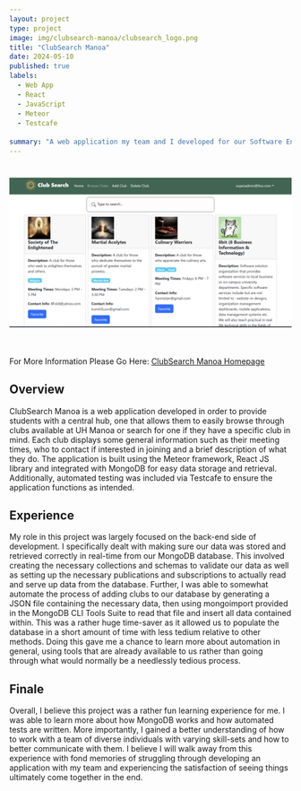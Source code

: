 ```yaml
---
layout: project
type: project
image: img/clubsearch-manoa/clubsearch_logo.png
title: "ClubSearch Manoa"
date: 2024-05-10
published: true
labels:
  - Web App
  - React
  - JavaScript
  - Meteor
  - Testcafe
    
summary: "A web application my team and I developed for our Software Engineering class. It allows students to find out more details about clubs available at UH Manoa."
---
```


<center> <img style="padding: 25px 0px 35px 0px" width="700px" class="img-fluid" src="../img/clubsearch-manoa/browse-clubs.png"> </center>

<p> For More Information Please Go Here: <a href="https://clubsearch-manoa.github.io/"> ClubSearch Manoa Homepage </a> </p>

## Overview
<p> ClubSearch Manoa is a web application developed in order to provide students with a central hub, one that allows them to easily browse through clubs available at UH Manoa or search for one if they have a specific club in mind. Each club displays some general information such as their meeting times, who to contact if interested in joining and a brief description of what they do. The application is built using the Meteor framework, React JS library and integrated with MongoDB for easy data storage and retrieval. Additionally, automated testing was included via Testcafe to ensure the application functions as intended. </p>

## Experience
<p> My role in this project was largely focused on the back-end side of development. I specifically dealt with making sure our data was stored and retrieved correctly in real-time from our MongoDB database. This involved creating the necessary collections and schemas to validate our data as well as setting up the necessary publications and subscriptions to actually read and serve up data from the database. Further, I was able to somewhat automate the process of adding clubs to our database by generating a JSON file containing the necessary data, then using mongoimport provided in the MongoDB CLI Tools Suite to read that file and insert all data contained within. This was a rather huge time-saver as it allowed us to populate the database in a short amount of time with less tedium relative to other methods. Doing this gave me a chance to learn more about automation in general, using tools that are already available to us rather than going through what would normally be a needlessly tedious process. </p>

## Finale
<p> Overall, I believe this project was a rather fun learning experience for me. I was able to learn more about how MongoDB works and how automated tests are written. More importantly, I gained a better understanding of how to work with a team of diverse individuals with varying skill-sets and how to better communicate with them. I believe I will walk away from this experience with fond memories of struggling through developing an application with my team and experiencing the satisfaction of seeing things ultimately come together in the end. </p>